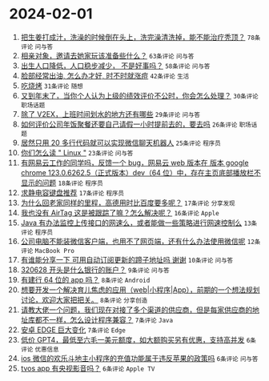 # 2024-02-01

1. [把生姜打成汁，洗澡的时候倒在头上，洗完澡清洗掉，能不能治疗秃顶？](https://www.v2ex.com/t/1013270) `78条评论` `问与答`
1. [相亲对象，邀请去她家玩该准备些什么？](https://www.v2ex.com/t/1013291) `63条评论` `问与答`
1. [出生人口降低，人口稳步减少， 不是好事吗？](https://www.v2ex.com/t/1013302) `58条评论` `问与答`
1. [脸部经常出油, 怎么办才好, 时不时就涨痘](https://www.v2ex.com/t/1013292) `42条评论` `生活`
1. [吃烧烤](https://www.v2ex.com/t/1013266) `31条评论` `随想`
1. [又到年末了，当你个人认为上级的绩效评价不公时，你会怎么处理？](https://www.v2ex.com/t/1013271) `30条评论` `职场话题`
1. [除了 V2EX，上班时间划水的地方还有哪些](https://www.v2ex.com/t/1013275) `29条评论` `问与答`
1. [如何评价公司年饭聚餐还要自己请假一小时提前去的，要去吗](https://www.v2ex.com/t/1013290) `26条评论` `职场话题`
1. [居然只用 20 多行代码就可以实现微信聊天机器人](https://www.v2ex.com/t/1013267) `25条评论` `程序员`
1. [你们怎么读 " Linux "](https://www.v2ex.com/t/1013322) `23条评论` `问与答`
1. [有网易云工作的同学吗，反馈一个 bug，网易云 web 版本在 版本 google chrome 123.0.6262.5（正式版本）dev（64 位）中，存在主页底部播放栏不显示的问题](https://www.v2ex.com/t/1013294) `18条评论` `程序员`
1. [求静电容键盘推荐](https://www.v2ex.com/t/1013316) `17条评论` `程序员`
1. [为什么回老家同样的里程，高德用时比百度要多呢？](https://www.v2ex.com/t/1013278) `17条评论` `分享发现`
1. [我也没有 AirTag 这是被跟踪了嘛？怎么解决呢？](https://www.v2ex.com/t/1013301) `16条评论` `Apple`
1. [Java 有办法监控上传接口的网速么，或者能做一些策略进行网速控制么](https://www.v2ex.com/t/1013279) `13条评论` `程序员`
1. [公司电脑不能装微信客户端，也用不了网页端，还有什么办法使用微信呢](https://www.v2ex.com/t/1013328) `12条评论` `MacBook Pro`
1. [有谁能分享一下 可用自动订阅更新的蹄子地址吗 谢谢](https://www.v2ex.com/t/1013283) `10条评论` `问与答`
1. [320628 开头是什么银行的账户？](https://www.v2ex.com/t/1013272) `9条评论` `问与答`
1. [有建行 64 位的 app 吗？](https://www.v2ex.com/t/1013324) `8条评论` `Android`
1. [想要开发一个解决育儿焦虑的应用（web|小程序|App），前期的一个想法规划讨论，欢迎大家把把关。](https://www.v2ex.com/t/1013299) `8条评论` `分享创造`
1. [请教大佬一个问题，我们现在对接了多个渠道的供应商，但是每家供应商的地址库都不一样，怎么设计程序兼容？](https://www.v2ex.com/t/1013282) `7条评论` `Java`
1. [安卓 EDGE 巨大变化](https://www.v2ex.com/t/1013273) `7条评论` `Edge`
1. [低价 GPT4，最低至六毛一美元额度，如大额购买另有优惠，支持高并发](https://www.v2ex.com/t/1013313) `6条评论` `优惠信息`
1. [ios 微信的欢乐斗地主小程序的充值功能属于违反苹果的政策吗](https://www.v2ex.com/t/1013311) `6条评论` `问与答`
1. [tvos app 有央视影音吗？](https://www.v2ex.com/t/1013308) `6条评论` `Apple TV`
